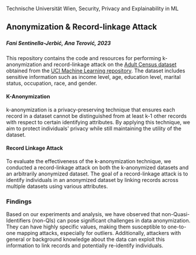 
Technische Universität Wien, Security, Privacy and Explainability in ML

## Anonymization & Record-linkage Attack
### 
##### Fani Sentinella-Jerbić, Ana Terović, 2023


This repository contains the code and resources for performing k-anonymization and record-linkage attack on the [Adult Census dataset](https://archive.ics.uci.edu/dataset/2/adult) obtained from the [UCI Machine Learning repository](https://archive.ics.uci.edu/). The dataset includes sensitive information such as income level, age, education level, marital status, occupation, race, and gender.


#### K-Anonymization
k-anonymization is a privacy-preserving technique that ensures each record in a dataset cannot be distinguished from at least k-1 other records with respect to certain identifying attributes. By applying this technique, we aim to protect individuals' privacy while still maintaining the utility of the dataset.

#### Record Linkage Attack

To evaluate the effectiveness of the k-anonymization technique, we conducted a record-linkage attack on both the k-anonymized datasets and an arbitrarily anonymized dataset. The goal of a record-linkage attack is to identify individuals in an anonymized dataset by linking records across multiple datasets using various attributes.

### Findings

Based on our experiments and analysis, we have observed that non-Quasi-Identifiers (non-QIs) can pose significant challenges in data anonymization. They can have highly specific values, making them susceptible to one-to-one mapping attacks, especially for outliers. Additionally, attackers with general or background knowledge about the data can exploit this information to link records and potentially re-identify individuals.
